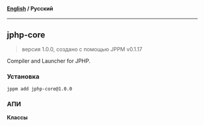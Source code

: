 #### [English](README.md) / **Русский**

---

## jphp-core
> версия 1.0.0, создано с помощью JPPM v0.1.17

Compiler and Launcher for JPHP.

### Установка
```
jppm add jphp-core@1.0.0
```

### АПИ
**Классы**